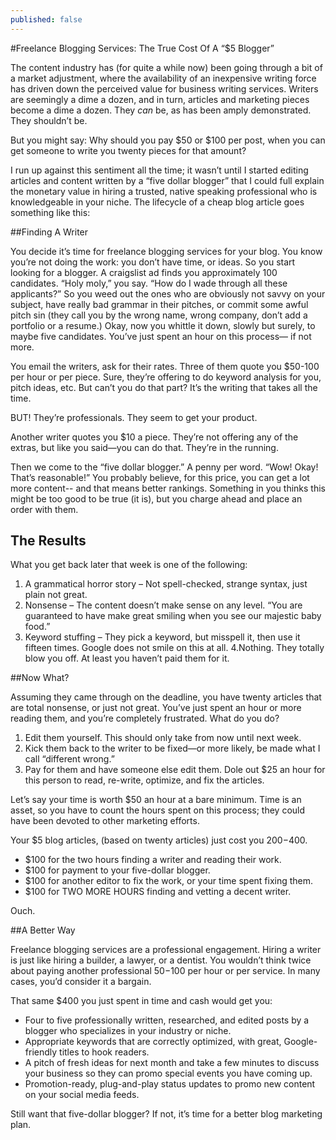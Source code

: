 ```yaml
---
published: false
---
```


#Freelance Blogging Services: The True Cost Of A “$5 Blogger”

The content industry has (for quite a while now) been going through a bit of a market adjustment, where the availability of an inexpensive writing force has driven down the perceived value for business writing services. Writers are seemingly a dime a dozen, and in turn, articles and marketing pieces become a dime a dozen. They <em>can</em> be, as has been amply demonstrated. They shouldn’t be. 

But you might say: Why should you pay $50 or $100 per post, when you can get someone to write you twenty pieces for that amount? 

I run up against this sentiment all the time; it wasn’t until I started editing articles and content written by a “five dollar blogger” that I could full explain the monetary value in hiring a trusted, native speaking professional who is knowledgeable in your niche. The lifecycle of a cheap blog article goes something like this:

##Finding A Writer

You decide it’s time for freelance blogging services for your blog. You know you’re not doing the work: you don’t have time, or ideas. So you start looking for a blogger. A craigslist ad finds you approximately 100 candidates. “Holy moly,” you say. “How do I wade through all these applicants?” So you weed out the ones who are obviously not savvy on your subject, have really bad grammar in their pitches, or commit some awful pitch sin (they call you by the wrong name, wrong company, don’t add a portfolio or a resume.) Okay, now you whittle it down, slowly but surely, to maybe five candidates. You’ve just spent an hour on this process— if not more. 

You email the writers, ask for their rates. Three of them quote you $50-100 per hour or per piece. Sure, they’re offering to do keyword analysis for you, pitch ideas, etc. But can’t you do that part? It’s the writing that takes all the time.

BUT! They’re professionals. They seem to get your product. 

Another writer quotes you $10 a piece. They’re not offering any of the extras, but like you said—you can do that. They’re in the running. 

Then we come to the “five dollar blogger.” A penny per word. “Wow! Okay! That’s reasonable!” You probably believe, for this price, you can get a lot more content-- and that means better rankings. Something in you thinks this might be too good to be true (it is), but you charge ahead and place an order with them. 

## The Results 

What you get back later that week is one of the following:

1. A grammatical horror story – Not spell-checked, strange syntax, just plain not great. 
2. Nonsense – The content doesn’t make sense on any level. “You are guaranteed to have make great smiling when you see our majestic baby food.” 
3. Keyword stuffing – They pick a keyword, but misspell it, then use it fifteen times. Google does not smile on this at all.
4.Nothing. They totally blow you off. At least you haven’t paid them for it. 

##Now What? 

Assuming they came through on the deadline, you have twenty articles that are total nonsense, or just not great. You’ve just spent an hour or more reading them, and you’re completely frustrated. What do you do? 

1. Edit them yourself. This should only take from now until next week.
2. Kick them back to the writer to be fixed—or more likely, be made what I call “different wrong.” 
3. Pay for them and have someone else edit them. Dole out $25 an hour for this person to read, re-write, optimize, and fix the articles. 

Let’s say your time is worth $50 an hour at a bare minimum. Time is an asset, so you have to count the hours spent on this process; they could have been devoted to other marketing efforts.

Your $5 blog articles, (based on twenty articles) just cost you $200-$400. 

* $100 for the two hours finding a writer and reading their work.
* $100 for payment to your five-dollar blogger.
* $100 for another editor to fix the work, or your time spent fixing them.
* $100 for TWO MORE HOURS finding and vetting a decent writer.

Ouch. 

##A Better Way

Freelance blogging services are a professional engagement. Hiring a writer is just like hiring a builder, a lawyer, or a dentist. You wouldn’t think twice about paying another professional $50-$100 per hour or per service. In many cases, you’d consider it a bargain. 

That same $400 you just spent in time and cash would get you:

* Four to five professionally written, researched, and edited posts by a blogger who specializes in your industry or niche. 
* Appropriate keywords that are correctly optimized, with great, Google-friendly titles to hook readers. 
* A pitch of fresh ideas for next month and take a few minutes to discuss your business so they can promo special events you have coming up. 
* Promotion-ready, plug-and-play status updates to promo new content on your social media feeds.

Still want that five-dollar blogger? If not, it’s time for a better blog marketing plan. 


